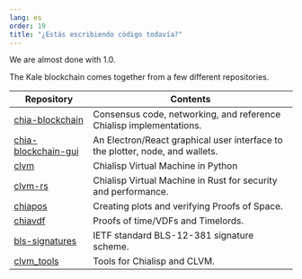 ```yaml
---
lang: es
order: 19
title: "¿Estás escribiendo código todavía?"
---
```


We are almost done with 1.0.

The Kale blockchain comes together from a few different repositories.

| Repository                                                                 | Contents                                                                      |
|----------------------------------------------------------------------------|-------------------------------------------------------------------------------|
| [chia-blockchain](https://github.com/Kale-Network/kale-blockchain)         | Consensus code, networking, and reference Chialisp implementations.           |
| [chia-blockchain-gui](https://github.com/Kale-Network/kale-blockchain-gui) | An Electron/React graphical user interface to the plotter, node, and wallets. |
| [clvm](https://github.com/Chia-Network/clvm)                               | Chialisp Virtual Machine in Python                                            |
| [clvm-rs](https://github.com/Chia-Network/clvm_rs)                         | Chialisp Virtual Machine in Rust for security and performance.                |
| [chiapos](https://github.com/Chia-Network/chiapos)                         | Creating plots and verifying Proofs of Space.                                 |
| [chiavdf](https://github.com/Chia-Network/chiavdf)                         | Proofs of time/VDFs and Timelords.                                            |
| [bls-signatures](https://github.com/Chia-Network/bls-signatures)           | IETF standard BLS-12-381 signature scheme.                                    |
| [clvm_tools](https://github.com/Chia-Network/clvm_tools)                   | Tools for Chialisp and CLVM.                                                  |
